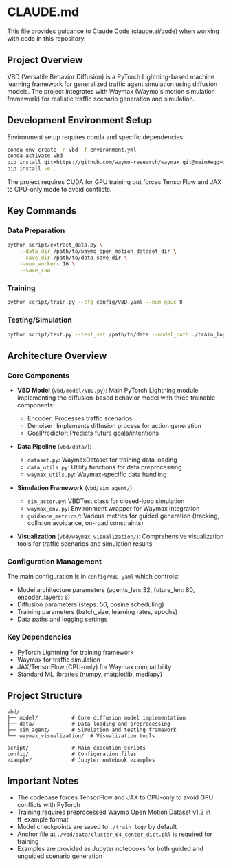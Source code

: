 # CLAUDE.md

This file provides guidance to Claude Code (claude.ai/code) when working with code in this repository.

## Project Overview

VBD (Versatile Behavior Diffusion) is a PyTorch Lightning-based machine learning framework for generalized traffic agent simulation using diffusion models. The project integrates with Waymax (Waymo's motion simulation framework) for realistic traffic scenario generation and simulation.

## Development Environment Setup

Environment setup requires conda and specific dependencies:
```bash
conda env create -n vbd -f environment.yml
conda activate vbd
pip install git+https://github.com/waymo-research/waymax.git@main#egg=waymo-waymax
pip install -e .
```

The project requires CUDA for GPU training but forces TensorFlow and JAX to CPU-only mode to avoid conflicts.

## Key Commands

### Data Preparation
```bash
python script/extract_data.py \
    --data_dir /path/to/waymo_open_motion_dataset_dir \
    --save_dir /path/to/data_save_dir \
    --num_workers 16 \
    --save_raw
```

### Training
```bash
python script/train.py --cfg config/VBD.yaml --num_gpus 8
```

### Testing/Simulation
```bash
python script/test.py --test_set /path/to/data --model_path ./train_log/VBD/model.pth --save_simulation
```

## Architecture Overview

### Core Components

- **VBD Model** (`vbd/model/VBD.py`): Main PyTorch Lightning module implementing the diffusion-based behavior model with three trainable components:
  - Encoder: Processes traffic scenarios 
  - Denoiser: Implements diffusion process for action generation
  - GoalPredictor: Predicts future goals/intentions

- **Data Pipeline** (`vbd/data/`): 
  - `dataset.py`: WaymaxDataset for training data loading
  - `data_utils.py`: Utility functions for data preprocessing
  - `waymax_utils.py`: Waymax-specific data handling

- **Simulation Framework** (`vbd/sim_agent/`):
  - `sim_actor.py`: VBDTest class for closed-loop simulation
  - `waymax_env.py`: Environment wrapper for Waymax integration
  - `guidance_metrics/`: Various metrics for guided generation (tracking, collision avoidance, on-road constraints)

- **Visualization** (`vbd/waymax_visualization/`): Comprehensive visualization tools for traffic scenarios and simulation results

### Configuration Management

The main configuration is in `config/VBD.yaml` which controls:
- Model architecture parameters (agents_len: 32, future_len: 80, encoder_layers: 6)
- Diffusion parameters (steps: 50, cosine scheduling)
- Training parameters (batch_size, learning rates, epochs)
- Data paths and logging settings

### Key Dependencies

- PyTorch Lightning for training framework
- Waymax for traffic simulation
- JAX/TensorFlow (CPU-only) for Waymax compatibility
- Standard ML libraries (numpy, matplotlib, mediapy)

## Project Structure

```
vbd/
├── model/           # Core diffusion model implementation
├── data/            # Data loading and preprocessing
├── sim_agent/       # Simulation and testing framework
└── waymax_visualization/  # Visualization tools

script/              # Main execution scripts
config/              # Configuration files
example/             # Jupyter notebook examples
```

## Important Notes

- The codebase forces TensorFlow and JAX to CPU-only to avoid GPU conflicts with PyTorch
- Training requires preprocessed Waymo Open Motion Dataset v1.2 in tf_example format
- Model checkpoints are saved to `./train_log/` by default
- Anchor file at `./vbd/data/cluster_64_center_dict.pkl` is required for training
- Examples are provided as Jupyter notebooks for both guided and unguided scenario generation